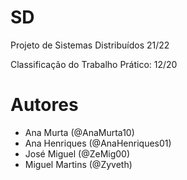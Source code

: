# SD

Projeto de Sistemas Distribuídos 21/22

Classificação do Trabalho Prático: 12/20

# Autores

- Ana Murta (@AnaMurta10)
- Ana Henriques (@AnaHenriques01)
- José Miguel (@ZeMig00)
- Miguel Martins (@Zyveth)
